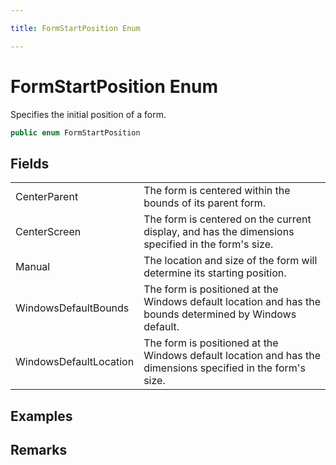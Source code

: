 ```yaml
---

title: FormStartPosition Enum

---
```


# FormStartPosition Enum

Specifies the initial position of a form.

```csharp
public enum FormStartPosition 
```

## Fields

<table>
<tr><td>CenterParent</td><td>The form is centered within the bounds of its parent form.</td></tr>
<tr><td>CenterScreen</td><td>The form is centered on the current display, and has the dimensions
             specified in the form's size.</td></tr>
<tr><td>Manual</td><td>The location and size of the form will determine its starting position.</td></tr>
<tr><td>WindowsDefaultBounds</td><td>The form is positioned at the Windows default location and has the
             bounds determined by Windows default.</td></tr>
<tr><td>WindowsDefaultLocation</td><td>The form is positioned at the Windows default location and has the
             dimensions specified in the form's size.</td></tr>
</table>

<!-- Only change content below this line, anything above this line will be lost when regenerated. -->

## Examples

## Remarks

